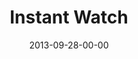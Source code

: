---
layout: message
category: message
series: "#culture"
title: "Instant Watch"
date: 2013-09-28-00-00
message_id: 821
---